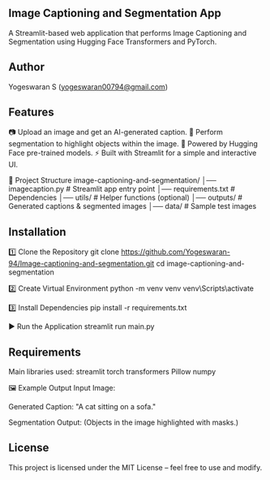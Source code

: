 ## Image Captioning and Segmentation App
A Streamlit-based web application that performs Image Captioning and Segmentation using Hugging Face Transformers and PyTorch.

## Author
Yogeswaran S
(yogeswaran00794@gmail.com)

## Features
📷 Upload an image and get an AI-generated caption.
🎨 Perform segmentation to highlight objects within the image.
🧠 Powered by Hugging Face pre-trained models.
⚡ Built with Streamlit for a simple and interactive UI.

📂 Project Structure
image-captioning-and-segmentation/
│── imagecaption.py                # Streamlit app entry point
│── requirements.txt       # Dependencies
│── utils/                 # Helper functions (optional)
│── outputs/               # Generated captions & segmented images
│── data/                  # Sample test images

## Installation
1️⃣ Clone the Repository
git clone https://github.com/Yogeswaran-94/Image-captioning-and-segmentation.git
cd image-captioning-and-segmentation

2️⃣ Create Virtual Environment
python -m venv venv
venv\Scripts\activate     

3️⃣ Install Dependencies
pip install -r requirements.txt

▶️ Run the Application
streamlit run main.py

## Requirements
Main libraries used:
streamlit
torch
transformers
Pillow
numpy

🖼️ Example Output
Input Image:

Generated Caption:
"A cat sitting on a sofa."

Segmentation Output:
(Objects in the image highlighted with masks.)

## License
This project is licensed under the MIT License – feel free to use and modify.